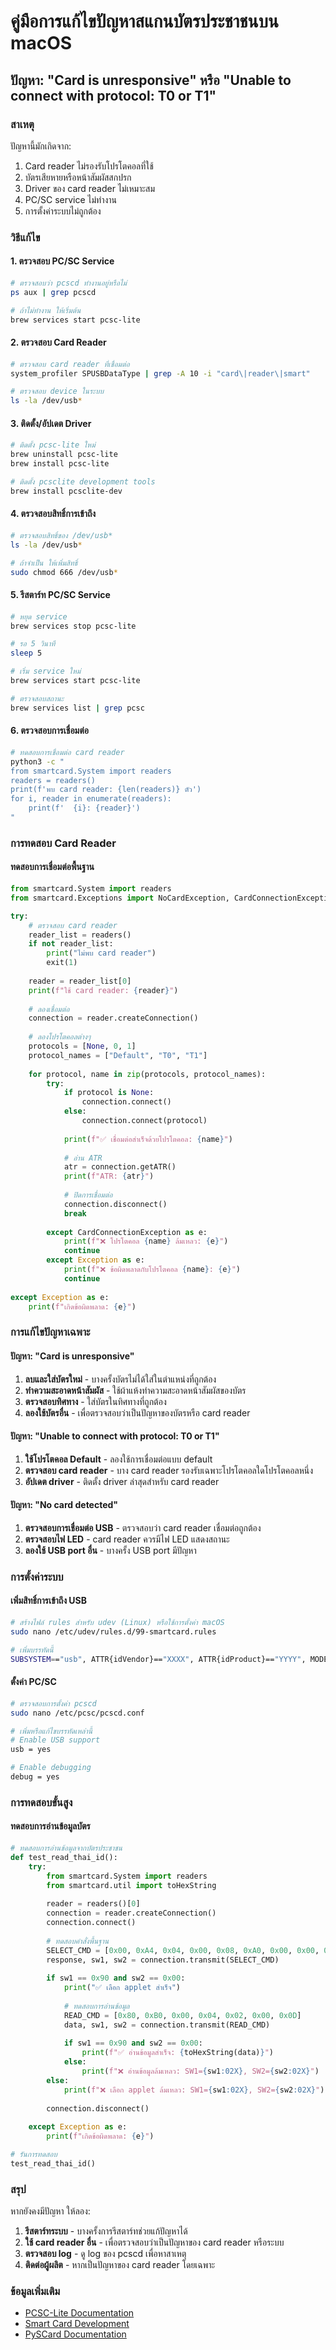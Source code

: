 # คู่มือการแก้ไขปัญหาสแกนบัตรประชาชนบน macOS

## ปัญหา: "Card is unresponsive" หรือ "Unable to connect with protocol: T0 or T1"

### สาเหตุ
ปัญหานี้มักเกิดจาก:
1. Card reader ไม่รองรับโปรโตคอลที่ใช้
2. บัตรเสียหายหรือหน้าสัมผัสสกปรก
3. Driver ของ card reader ไม่เหมาะสม
4. PC/SC service ไม่ทำงาน
5. การตั้งค่าระบบไม่ถูกต้อง

### วิธีแก้ไข

#### 1. ตรวจสอบ PC/SC Service
```bash
# ตรวจสอบว่า pcscd ทำงานอยู่หรือไม่
ps aux | grep pcscd

# ถ้าไม่ทำงาน ให้เริ่มต้น
brew services start pcsc-lite
```

#### 2. ตรวจสอบ Card Reader
```bash
# ตรวจสอบ card reader ที่เชื่อมต่อ
system_profiler SPUSBDataType | grep -A 10 -i "card\|reader\|smart"

# ตรวจสอบ device ในระบบ
ls -la /dev/usb*
```

#### 3. ติดตั้ง/อัปเดต Driver
```bash
# ติดตั้ง pcsc-lite ใหม่
brew uninstall pcsc-lite
brew install pcsc-lite

# ติดตั้ง pcsclite development tools
brew install pcsclite-dev
```

#### 4. ตรวจสอบสิทธิ์การเข้าถึง
```bash
# ตรวจสอบสิทธิ์ของ /dev/usb*
ls -la /dev/usb*

# ถ้าจำเป็น ให้เพิ่มสิทธิ์
sudo chmod 666 /dev/usb*
```

#### 5. รีสตาร์ท PC/SC Service
```bash
# หยุด service
brew services stop pcsc-lite

# รอ 5 วินาที
sleep 5

# เริ่ม service ใหม่
brew services start pcsc-lite

# ตรวจสอบสถานะ
brew services list | grep pcsc
```

#### 6. ตรวจสอบการเชื่อมต่อ
```bash
# ทดสอบการเชื่อมต่อ card reader
python3 -c "
from smartcard.System import readers
readers = readers()
print(f'พบ card reader: {len(readers)} ตัว')
for i, reader in enumerate(readers):
    print(f'  {i}: {reader}')
"
```

### การทดสอบ Card Reader

#### ทดสอบการเชื่อมต่อพื้นฐาน
```python
from smartcard.System import readers
from smartcard.Exceptions import NoCardException, CardConnectionException

try:
    # ตรวจสอบ card reader
    reader_list = readers()
    if not reader_list:
        print("ไม่พบ card reader")
        exit(1)
    
    reader = reader_list[0]
    print(f"ใช้ card reader: {reader}")
    
    # ลองเชื่อมต่อ
    connection = reader.createConnection()
    
    # ลองโปรโตคอลต่างๆ
    protocols = [None, 0, 1]
    protocol_names = ["Default", "T0", "T1"]
    
    for protocol, name in zip(protocols, protocol_names):
        try:
            if protocol is None:
                connection.connect()
            else:
                connection.connect(protocol)
            
            print(f"✅ เชื่อมต่อสำเร็จด้วยโปรโตคอล: {name}")
            
            # อ่าน ATR
            atr = connection.getATR()
            print(f"ATR: {atr}")
            
            # ปิดการเชื่อมต่อ
            connection.disconnect()
            break
            
        except CardConnectionException as e:
            print(f"❌ โปรโตคอล {name} ล้มเหลว: {e}")
            continue
        except Exception as e:
            print(f"❌ ข้อผิดพลาดกับโปรโตคอล {name}: {e}")
            continue
    
except Exception as e:
    print(f"เกิดข้อผิดพลาด: {e}")
```

### การแก้ไขปัญหาเฉพาะ

#### ปัญหา: "Card is unresponsive"
1. **ลบและใส่บัตรใหม่** - บางครั้งบัตรไม่ได้ใส่ในตำแหน่งที่ถูกต้อง
2. **ทำความสะอาดหน้าสัมผัส** - ใช้ผ้าแห้งทำความสะอาดหน้าสัมผัสของบัตร
3. **ตรวจสอบทิศทาง** - ใส่บัตรในทิศทางที่ถูกต้อง
4. **ลองใช้บัตรอื่น** - เพื่อตรวจสอบว่าเป็นปัญหาของบัตรหรือ card reader

#### ปัญหา: "Unable to connect with protocol: T0 or T1"
1. **ใช้โปรโตคอล Default** - ลองใช้การเชื่อมต่อแบบ default
2. **ตรวจสอบ card reader** - บาง card reader รองรับเฉพาะโปรโตคอลใดโปรโตคอลหนึ่ง
3. **อัปเดต driver** - ติดตั้ง driver ล่าสุดสำหรับ card reader

#### ปัญหา: "No card detected"
1. **ตรวจสอบการเชื่อมต่อ USB** - ตรวจสอบว่า card reader เชื่อมต่อถูกต้อง
2. **ตรวจสอบไฟ LED** - card reader ควรมีไฟ LED แสดงสถานะ
3. **ลองใช้ USB port อื่น** - บางครั้ง USB port มีปัญหา

### การตั้งค่าระบบ

#### เพิ่มสิทธิ์การเข้าถึง USB
```bash
# สร้างไฟล์ rules สำหรับ udev (Linux) หรือใช้การตั้งค่า macOS
sudo nano /etc/udev/rules.d/99-smartcard.rules

# เพิ่มบรรทัดนี้
SUBSYSTEM=="usb", ATTR{idVendor}=="XXXX", ATTR{idProduct}=="YYYY", MODE="0666"
```

#### ตั้งค่า PC/SC
```bash
# ตรวจสอบการตั้งค่า pcscd
sudo nano /etc/pcsc/pcscd.conf

# เพิ่มหรือแก้ไขบรรทัดเหล่านี้
# Enable USB support
usb = yes

# Enable debugging
debug = yes
```

### การทดสอบขั้นสูง

#### ทดสอบการอ่านข้อมูลบัตร
```python
# ทดสอบการอ่านข้อมูลจากบัตรประชาชน
def test_read_thai_id():
    try:
        from smartcard.System import readers
        from smartcard.util import toHexString
        
        reader = readers()[0]
        connection = reader.createConnection()
        connection.connect()
        
        # ทดสอบคำสั่งพื้นฐาน
        SELECT_CMD = [0x00, 0xA4, 0x04, 0x00, 0x08, 0xA0, 0x00, 0x00, 0x00, 0x54, 0x48, 0x00, 0x01]
        response, sw1, sw2 = connection.transmit(SELECT_CMD)
        
        if sw1 == 0x90 and sw2 == 0x00:
            print("✅ เลือก applet สำเร็จ")
            
            # ทดสอบการอ่านข้อมูล
            READ_CMD = [0x80, 0xB0, 0x00, 0x04, 0x02, 0x00, 0x0D]
            data, sw1, sw2 = connection.transmit(READ_CMD)
            
            if sw1 == 0x90 and sw2 == 0x00:
                print(f"✅ อ่านข้อมูลสำเร็จ: {toHexString(data)}")
            else:
                print(f"❌ อ่านข้อมูลล้มเหลว: SW1={sw1:02X}, SW2={sw2:02X}")
        else:
            print(f"❌ เลือก applet ล้มเหลว: SW1={sw1:02X}, SW2={sw2:02X}")
        
        connection.disconnect()
        
    except Exception as e:
        print(f"เกิดข้อผิดพลาด: {e}")

# รันการทดสอบ
test_read_thai_id()
```

### สรุป

หากยังคงมีปัญหา ให้ลอง:
1. **รีสตาร์ทระบบ** - บางครั้งการรีสตาร์ทช่วยแก้ปัญหาได้
2. **ใช้ card reader อื่น** - เพื่อตรวจสอบว่าเป็นปัญหาของ card reader หรือระบบ
3. **ตรวจสอบ log** - ดู log ของ pcscd เพื่อหาสาเหตุ
4. **ติดต่อผู้ผลิต** - หากเป็นปัญหาของ card reader โดยเฉพาะ

### ข้อมูลเพิ่มเติม
- [PCSC-Lite Documentation](https://pcsclite.apdu.fr/)
- [Smart Card Development](https://smartcard.de/)
- [PySCard Documentation](https://pyscard.sourceforge.io/)
